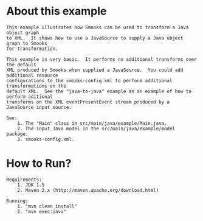 About this example
==================
    This example illustrates how Smooks can be used to transform a Java object graph
    to XML.  It shows how to use a JavaSource to supply a Java object graph to Smooks
    for transformation.

    This example is very basic.  It performs no additional transforms over the default
    XML produced by Smooks when supplied a JavaSource.  You could add additional resource
    configurations to the smooks-config.xml to perform additional transformations on the
    default XML.  See the "java-to-java" example as an example of how to perform aditional
    transforms on the XML eventPresentEvent stream produced by a JavaSource input source.

    See:
        1. The "Main" class in src/main/java/example/Main.java.
        2. The input Java model in the src/main/java/example/model package.
        3. smooks-config.xml.

How to Run?
===========
    Requirements:
        1. JDK 1.5
        2. Maven 2.x (http://maven.apache.org/download.html)

    Running:
        1. "mvn clean install"
        2. "mvn exec:java"
